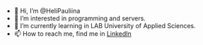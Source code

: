 - 👋 Hi, I’m @HeliPauliina
- 👀 I’m interested in programming and servers.
- 🌱 I’m currently learning in LAB University of Applied Sciences. 
- 📫 How to reach me, find me in <a href ="https://www.linkedin.com/in/heli-palomaa/" target="_blank">LinkedIn</a>

<!---
HeliPauliina/HeliPauliina is a ✨ special ✨ repository because its `README.md` (this file) appears on your GitHub profile.
You can click the Preview link to take a look at your changes.
--->
